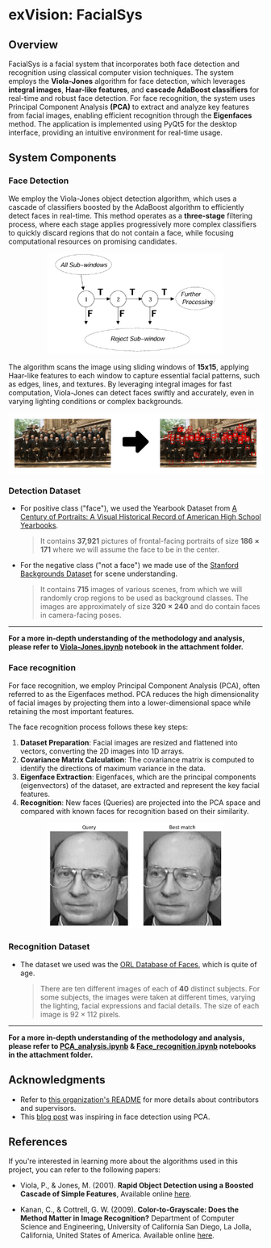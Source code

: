 # exVision: FacialSys
## Overview
FacialSys is a facial system that incorporates both face detection and recognition using classical computer vision techniques. The system employs the **Viola-Jones** algorithm for face detection, which leverages **integral images**, **Haar-like features**, and **cascade AdaBoost classifiers** for real-time and robust face detection. For face recognition, the system uses Principal Component Analysis **(PCA)** to extract and analyze key features from facial images, enabling efficient recognition through the **Eigenfaces** method. The application is implemented using PyQt5 for the desktop interface, providing an intuitive environment for real-time usage.

## System Components

### Face Detection 
We employ the Viola-Jones object detection algorithm, which uses a cascade of classifiers boosted by the AdaBoost algorithm to efficiently detect faces in real-time. This method operates as a **three-stage** filtering process, where each stage applies progressively more complex classifiers to quickly discard regions that do not contain a face, while focusing computational resources on promising candidates.

<p align="center">
  <img src="README-Assets/cascade_classifier.png" alt="Cascade Classifier" title="Cascade Classifier" width="350" />
</p>

The algorithm scans the image using sliding windows of **15x15**, applying Haar-like features to each window to capture essential facial patterns, such as edges, lines, and textures. By leveraging integral images for fast computation, Viola-Jones can detect faces swiftly and accurately, even in varying lighting conditions or complex backgrounds. 

<p align="center">
  <img src="README-Assets/detection_preview.png" alt="preview of the face detection" width=550" style="display: inline-block; vertical-align: middle;" />
</p>


### Detection Dataset
- For positive class ("face"), we used the Yearbook Dataset from [A Century of Portraits:
A Visual Historical Record of American High School Yearbooks](https://people.eecs.berkeley.edu/~shiry/projects/yearbooks/yearbooks.html).
    > It contains **37,921** pictures of frontal-facing portraits of size **$186 \times 171$** where we will assume the face to be in the center.

- For the negative class ("not a face") we made use of the [Stanford Backgrounds Dataset](http://dags.stanford.edu/projects/scenedataset.html) for scene understanding.
    > It contains **715** images of various scenes, from which we will randomly crop regions to be used as background classes. The images are approximately of size **$320 \times 240$** and do contain faces in camera-facing poses.
___

**For a more in-depth understanding of the methodology and analysis, please refer to [Viola-Jones.ipynb](implementation_jupyter_notebooks/Viola-Jones.ipynb) notebook in the attachment folder.** 

### Face recognition
For face recognition, we employ Principal Component Analysis (PCA), often referred to as the Eigenfaces method. PCA reduces the high dimensionality of facial images by projecting them into a lower-dimensional space while retaining the most important features.

The face recognition process follows these key steps:

1. **Dataset Preparation**: Facial images are resized and flattened into vectors, converting the 2D images into 1D arrays.
2. **Covariance Matrix Calculation**: The covariance matrix is computed to identify the directions of maximum variance in the data.
3. **Eigenface Extraction**: Eigenfaces, which are the principal components (eigenvectors) of the dataset, are extracted and represent the key facial features.
4. **Recognition**: New faces (Queries) are projected into the PCA space and compared with known faces for recognition based on their similarity.

<p align="center">
  <img src="README-Assets/pca_analysis.png" alt="Face recognition" title="Face recognition" width="350" />
</p>

### Recognition Dataset
- The dataset we used was the [ORL Database of Faces](https://cam-orl.co.uk/facedatabase.html), which is quite of age.

    > There are ten different images of each of **40** distinct subjects. For some subjects, the images were taken at different times, varying the lighting, facial expressions and facial details. The size of each image is $92 \times 112$ pixels.

___

**For a more in-depth understanding of the methodology and analysis, please refer to [PCA_analysis.ipynb](implementation_jupyter_notebooks/PCA_analysis.ipynb) & [Face_recognition.ipynb](implementation_jupyter_notebooks/Face_recognition.ipynb) notebooks in the attachment folder.** 


## Acknowledgments

- Refer to [this organization's README](https://github.com/Computer-Vision-Spring-2024#acknowledgements) for more details about contributors and supervisors.
- This [blog post](https://machinelearningmastery.com/face-recognition-using-principal-component-analysis/) was inspiring in face detection using PCA.


## References

If you're interested in learning more about the algorithms used in this project, you can refer to the following papers:

- Viola, P., & Jones, M. (2001). **Rapid Object Detection using a Boosted Cascade of Simple Features**, Available online [here](https://www.cs.cmu.edu/~efros/courses/LBMV07/Papers/viola-cvpr-01.pdf).

- Kanan, C., & Cottrell, G. W. (2009). **Color-to-Grayscale: Does the Method Matter in Image Recognition?** Department of Computer Science and Engineering, University of California San Diego, La Jolla, California, United States of America. Available online [here](https://doi.org/10.1371/journal.pone.0029740).

